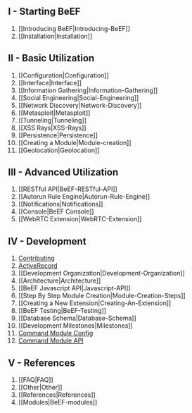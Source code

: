 ## I - Starting BeEF

1. [[Introducing BeEF|Introducing-BeEF]]
1. [[Installation|Installation]]

## II - Basic Utilization

1. [[Configuration|Configuration]]
1. [[Interface|Interface]]
1. [[Information Gathering|Information-Gathering]]
1. [[Social Engineering|Social-Engineering]]
1. [[Network Discovery|Network-Discovery]]
1. [[Metasploit|Metasploit]]
1. [[Tunneling|Tunneling]]
1. [[XSS Rays|XSS-Rays]]
1. [[Persistence|Persistence]]
1. [[Creating a Module|Module-creation]]
1. [[Geolocation|Geolocation]]

## III - Advanced Utilization

1. [[RESTful API|BeEF-RESTful-API]]
1. [[Autorun Rule Engine|Autorun-Rule-Engine]]
1. [[Notifications|Notifications]]
1. [[Console|BeEF Console]]
1. [[WebRTC Extension|WebRTC-Extension]]

## IV - Development
1. [Contributing](https://github.com/beefproject/beef/blob/master/.github/CONTRIBUTING.md)
1. [ActiveRecord](https://github.com/beefproject/beef/wiki/ActiveRecord)
1. [[Development Organization|Development-Organization]]
1. [[Architecture|Architecture]]
1. [[BeEF Javascript API|Javascript-API]]
1. [[Step By Step Module Creation|Module-Creation-Steps]]
1. [[Creating a New Extension|Creating-An-Extension]]
1. [[BeEF Testing|BeEF-Testing]]
1. [[Database Schema|Database-Schema]]
1. [[Development Milestones|Milestones]]
1. [Command Module Config](https://github.com/beefproject/beef/wiki/Command-Module-Config)
1. [Command Module API](https://github.com/beefproject/beef/wiki/Command-Module-API)

## V - References

1. [[FAQ|FAQ]]
1. [[Other|Other]]
1. [[References|References]]
1. [[Modules|BeEF-modules]]
